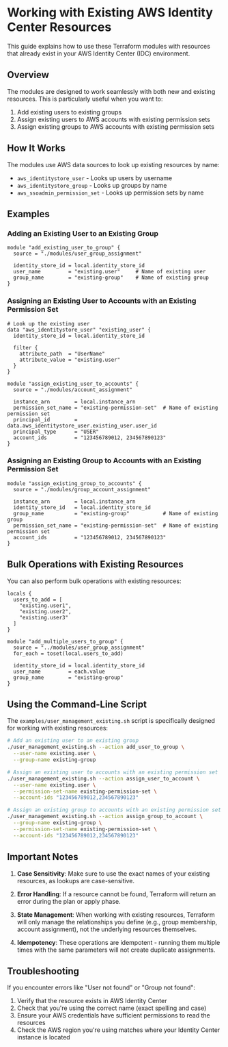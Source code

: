 # Working with Existing AWS Identity Center Resources

This guide explains how to use these Terraform modules with resources that already exist in your AWS Identity Center (IDC) environment.

## Overview

The modules are designed to work seamlessly with both new and existing resources. This is particularly useful when you want to:

1. Add existing users to existing groups
2. Assign existing users to AWS accounts with existing permission sets
3. Assign existing groups to AWS accounts with existing permission sets

## How It Works

The modules use AWS data sources to look up existing resources by name:

- `aws_identitystore_user` - Looks up users by username
- `aws_identitystore_group` - Looks up groups by name
- `aws_ssoadmin_permission_set` - Looks up permission sets by name

## Examples

### Adding an Existing User to an Existing Group

```hcl
module "add_existing_user_to_group" {
  source = "./modules/user_group_assignment"

  identity_store_id = local.identity_store_id
  user_name         = "existing.user"     # Name of existing user
  group_name        = "existing-group"    # Name of existing group
}
```

### Assigning an Existing User to Accounts with an Existing Permission Set

```hcl
# Look up the existing user
data "aws_identitystore_user" "existing_user" {
  identity_store_id = local.identity_store_id
  
  filter {
    attribute_path  = "UserName"
    attribute_value = "existing.user"
  }
}

module "assign_existing_user_to_accounts" {
  source = "./modules/account_assignment"

  instance_arn        = local.instance_arn
  permission_set_name = "existing-permission-set"  # Name of existing permission set
  principal_id        = data.aws_identitystore_user.existing_user.user_id
  principal_type      = "USER"
  account_ids         = "123456789012, 234567890123"
}
```

### Assigning an Existing Group to Accounts with an Existing Permission Set

```hcl
module "assign_existing_group_to_accounts" {
  source = "./modules/group_account_assignment"

  instance_arn        = local.instance_arn
  identity_store_id   = local.identity_store_id
  group_name          = "existing-group"           # Name of existing group
  permission_set_name = "existing-permission-set"  # Name of existing permission set
  account_ids         = "123456789012, 234567890123"
}
```

## Bulk Operations with Existing Resources

You can also perform bulk operations with existing resources:

```hcl
locals {
  users_to_add = [
    "existing.user1",
    "existing.user2",
    "existing.user3"
  ]
}

module "add_multiple_users_to_group" {
  source = "../modules/user_group_assignment"
  for_each = toset(local.users_to_add)
  
  identity_store_id = local.identity_store_id
  user_name         = each.value
  group_name        = "existing-group"
}
```

## Using the Command-Line Script

The `examples/user_management_existing.sh` script is specifically designed for working with existing resources:

```bash
# Add an existing user to an existing group
./user_management_existing.sh --action add_user_to_group \
  --user-name existing.user \
  --group-name existing-group

# Assign an existing user to accounts with an existing permission set
./user_management_existing.sh --action assign_user_to_account \
  --user-name existing.user \
  --permission-set-name existing-permission-set \
  --account-ids "123456789012,234567890123"

# Assign an existing group to accounts with an existing permission set
./user_management_existing.sh --action assign_group_to_account \
  --group-name existing-group \
  --permission-set-name existing-permission-set \
  --account-ids "123456789012,234567890123"
```

## Important Notes

1. **Case Sensitivity**: Make sure to use the exact names of your existing resources, as lookups are case-sensitive.

2. **Error Handling**: If a resource cannot be found, Terraform will return an error during the plan or apply phase.

3. **State Management**: When working with existing resources, Terraform will only manage the relationships you define (e.g., group membership, account assignment), not the underlying resources themselves.

4. **Idempotency**: These operations are idempotent - running them multiple times with the same parameters will not create duplicate assignments.

## Troubleshooting

If you encounter errors like "User not found" or "Group not found":

1. Verify that the resource exists in AWS Identity Center
2. Check that you're using the correct name (exact spelling and case)
3. Ensure your AWS credentials have sufficient permissions to read the resources
4. Check the AWS region you're using matches where your Identity Center instance is located
